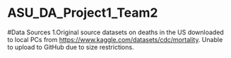 # ASU_DA_Project1_Team2

#Data Sources
1.Original source datasets on deaths in the US downloaded to local PCs from https://www.kaggle.com/datasets/cdc/mortality. Unable to upload to GitHub due to size restrictions.
